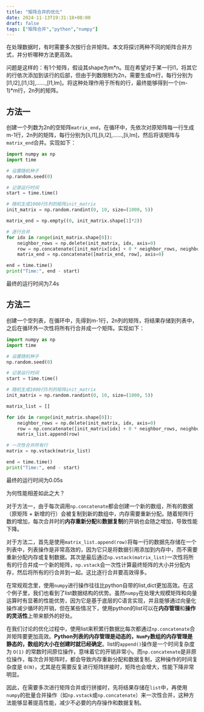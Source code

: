 ```yaml
---
title: "矩阵合并的优化"
date: 2024-11-13T19:31:18+08:00
draft: false
tags: ["矩阵合并","python","numpy"]
---
```

在处理数据时，有时需要多次按行合并矩阵。本文将探讨两种不同的矩阵合并方式，并分析哪种方法更高效。

问题是这样的：有1个矩阵，假设其shape为m*n。现在希望对于某一行l1，将其它的行依次添加到该行的后部，但由于列数限制为2n，需要生成m行，每行分别为[l1,l2],[l1,l3],……,[l1,lm]。将这种处理作用于所有的行，最终能够得到一个(m-1)*m行，2n列的矩阵。

## 方法一

创建一个列数为2n的空矩阵`matrix_end`，在循环中，先依次对原矩阵每一行生成m-1行，2n列的矩阵，每行分别为[li,l1],[li,l2],……,[li,lm]，然后将该矩阵与`matrix_end`合并。实现如下：

```python
import numpy as np
import time

# 设置随机种子
np.random.seed(0)

# 记录运行时间
start = time.time()

# 随机生成1000行5列的矩阵init_matrix
init_matrix = np.random.randint(0, 10, size=(1000, 5))

matrix_end = np.empty((0, init_matrix.shape[1]*2))

# 逐行合并
for idx in range(init_matrix.shape[0]):
    neighbor_rows = np.delete(init_matrix, idx, axis=0)
    row = np.concatenate([init_matrix[idx] + 0 * neighbor_rows, neighbor_rows], axis=1)
    matrix_end = np.concatenate([matrix_end, row], axis=0)

end = time.time()
print("Time:", end - start)
```

最终的运行时间为7.4s

## 方法二

创建一个空列表，在循环中，先得到m-1行，2n列的矩阵，将结果存储到列表中，之后在循环外一次性将所有行合并成一个矩阵。实现如下：

```python
import numpy as np
import time

# 设置随机种子
np.random.seed(0)

# 记录运行时间
start = time.time()

# 随机生成1000行5列的矩阵init_matrix
init_matrix = np.random.randint(0, 10, size=(1000, 5))

matrix_list = []

for idx in range(init_matrix.shape[0]):
    neighbor_rows = np.delete(init_matrix, idx, axis=0)
    row = np.concatenate([init_matrix[idx] + 0 * neighbor_rows, neighbor_rows], axis=1)
    matrix_list.append(row)

# 一次性合并所有行
matrix = np.vstack(matrix_list)

end = time.time()
print("Time:", end - start)
```

最终的运行时间为0.05s

为何性能相差如此之大？

对于方法一，由于每次调用`np.concatenate`都会创建一个新的数组，所有的数据（原矩阵 + 新增的行）会被复制到新的数组中，内存需要重新分配。随着矩阵行数的增加，每次合并时的**内存重新分配**和**数据复制**的开销也会随之增加，导致性能下降。

对于方法二，首先是使用`matrix_list.append(row)`将每一行的数据先存储在一个列表中，列表操作是非常高效的，因为它只是将数据引用添加到内存中，而不需要重新分配内存或复制数据。其次是最后通过`np.vstack(matrix_list)`一次性将所有的行合并成一个新的矩阵，`np.vstack`会一次性计算最终矩阵的大小并分配内存，然后将所有的行合并到一起。这比逐行合并要高效得多。

在常规观念里，使用`numpy`进行操作往往比python自带的list,dict更加高效。在这个例子里，我们也看到了list数据结构的优势。虽然`numpy`在处理大规模矩阵和向量运算时有显著的性能优势，因为它是基于底层的C语言实现，并且能够通过向量化操作减少循环的开销，但在某些情况下，使用python的list可以在**内存管理**和**操作的灵活性**上带来额外的好处。

在我们讨论的优化过程中，使用list来积累行数据比每次都通过`np.concatenate`合并矩阵要更加高效。**Python列表的内存管理是动态的，`NumPy`数组的内存管理是静态的，数组的大小在创建时就已经确定**。list的`append()`操作是一个时间复杂度为 `O(1)` 的常数时间原位操作，意味着它的开销非常小。而`np.concatenate`是非原位操作，每次合并矩阵时，都会导致内存重新分配和数据复制，这种操作的时间复杂度是 `O(N)`，尤其是在需要反复进行矩阵拼接时，矩阵也会增大，性能下降非常明显。

因此，在需要多次进行矩阵合并或行拼接时，先将结果存储在`list`中，再使用`numpy`的批量合并操作（如`np.vstack`或`np.concatenate`）来一次性合并，这种方法能够显著提高性能，减少不必要的内存操作和数据复制。